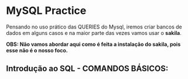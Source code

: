 # MySQL Practice

Pensando no uso prático das QUERIES do Mysql, iremos criar bancos de dados em
alguns casos e na maior parte das vezes vamos usar o **sakila**.

__OBS: Não vamos abordar aqui como é feita a instalação do sakila, pois esse não é o nosso foco.__

## Introdução ao SQL - COMANDOS BÁSICOS:

